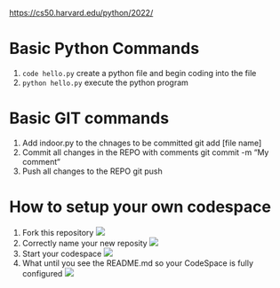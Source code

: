 https://cs50.harvard.edu/python/2022/


# Basic Python Commands
1. `code hello.py` create a python file and begin coding into the file
2. `python hello.py` execute the python program

# Basic GIT commands
1. Add indoor.py to the chnages to be committed
		git add [file name]
2. Commit all changes in the REPO with comments
		git commit -m “My comment“
3. Push all changes to the REPO
		git push 

# How to setup your own codespace
1. Fork this repository
![](https://raw.githubusercontent.com/TempeHS/PythonFundamentals/main/images/fork.png "")
2. Correctly name your new reposity
![](https://raw.githubusercontent.com/TempeHS/PythonFundamentals/main/images/fork2.png "")
3. Start your codespace
![](https://raw.githubusercontent.com/TempeHS/PythonFundamentals/main/images/codespace.png "")
4. What until you see the README.md so your CodeSpace is fully configured
![](https://raw.githubusercontent.com/TempeHS/PythonFundamentals/main/images/codespace2.png "")





